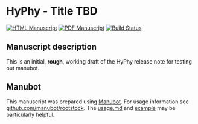 # HyPhy - Title TBD

[![HTML Manuscript](https://img.shields.io/badge/manuscript-HTML-blue.svg)](https://rdvelazquez.github.io/hyphy_release_manuscript/)
[![PDF Manuscript](https://img.shields.io/badge/manuscript-PDF-blue.svg)](https://rdvelazquez.github.io/hyphy_release_manuscript/manuscript.pdf)
[![Build Status](https://travis-ci.com/rdvelazquez/hyphy_release_manuscript.svg?branch=master)](https://travis-ci.com/rdvelazquez/hyphy_release_manuscript)

## Manuscript description

<!-- usage note: edit this section. -->

This is an initial, __rough__, working draft of the HyPhy release note for testing out manubot.

## Manubot

<!-- usage note: do not edit this section -->

This manuscript was prepared using [Manubot](https://github.com/manubot/manubot). For usage information see [github.com/manubot/rootstock](https://github.com/manubot/rootstock). The [usage.md](https://github.com/manubot/rootstock/blob/master/USAGE.md) and [example](https://manubot.github.io/rootstock/) may be particularly helpful. 

